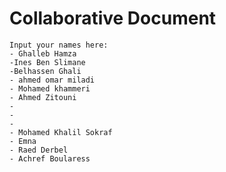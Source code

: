 # Collaborative Document
    Input your names here:
    - Ghalleb Hamza
    -Ines Ben Slimane
    -Belhassen Ghali
    - ahmed omar miladi
    - Mohamed khammeri
    - Ahmed Zitouni
    -
    -
    -
    - Mohamed Khalil Sokraf
    - Emna
    - Raed Derbel
    - Achref Boularess

